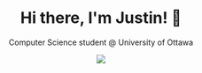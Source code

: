 <h1 align="center">Hi there, I'm Justin! 👋 </h1>

<p align="center">
  Computer Science student @ University of Ottawa
</p>

<p align="center">
  <a href="https://www.linkedin.com/in/justin-chun/">
    <img src="https://img.shields.io/badge/-LinkedIn-blue?style=flat-square&logo=Linkedin&logoColor=white&link=justin-chun">
  </a>
</p>

<!--
**chunny22/chunny22** is a ✨ _special_ ✨ repository because its `README.md` (this file) appears on your GitHub profile.

Here are some ideas to get you started:

- 🔭 I’m currently working on ...
- 🌱 I’m currently learning ...
- 👯 I’m looking to collaborate on ...
- 🤔 I’m looking for help with ...
- 💬 Ask me about ...
- 📫 How to reach me: ...
- 😄 Pronouns: ...
- ⚡ Fun fact: ...
-->
